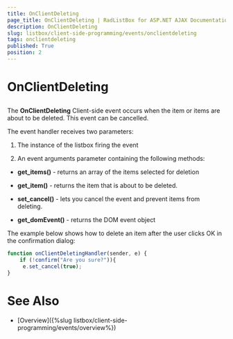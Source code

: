 ```yaml
---
title: OnClientDeleting
page_title: OnClientDeleting | RadListBox for ASP.NET AJAX Documentation
description: OnClientDeleting
slug: listbox/client-side-programming/events/onclientdeleting
tags: onclientdeleting
published: True
position: 2
---
```


# OnClientDeleting

## 

The **OnClientDeleting** Client-side event occurs when the item or items are about to be deleted. This event can be cancelled.

The event handler receives two parameters:

1. The instance of the listbox firing the event

2. An event arguments parameter containing the following methods:

* **get_items()** - returns an array of the items selected for deletion

* **get_item()** - returns the item that is about to be deleted.

* **set_cancel()** - lets you cancel the event and prevent items from deleting.

* **get_domEvent()** - returns the DOM event object


The example below shows how to delete an item after the user clicks OK in the confirmation dialog:

````JavaScript
function onClientDeletingHandler(sender, e) {
	if (!confirm("Are you sure?")){   
	 e.set_cancel(true);
}
````

# See Also

 * [Overview]({%slug listbox/client-side-programming/events/overview%})
